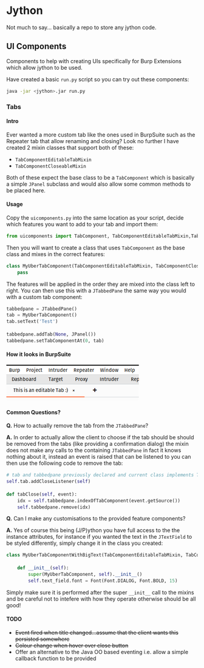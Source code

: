 # Jython

Not much to say... basically a repo to store any jython code.

## UI Components

Components to help with creating UIs specifically for Burp Extensions which allow jython to be used.

Have created a basic `run.py` script so you can try out these components:

~~~sh
java -jar <jython>.jar run.py
~~~

### Tabs

#### Intro

Ever wanted a more custom tab like the ones used in BurpSuite such as the Repeater tab that allow renaming and closing? Look no further I have created 2 mixin classes that support both of these:

* `TabComponentEditableTabMixin`
* `TabComponentCloseableMixin`

Both of these expect the base class to be a `TabComponent` which is basically a simple `JPanel` subclass and would also allow some common methods to be placed here.

#### Usage

Copy the `uicomponents.py` into the same location as your script, decide which features you want to add to your tab and import them:

~~~python
from uicomponents import TabComponent, TabComponentEditableTabMixin,TabComponentCloseableMixin 
~~~

Then you will want to create a class that uses `TabComponent` as the base class and mixes in the correct features:

~~~python
class MyUberTabComponent(TabComponentEditableTabMixin, TabComponentCloseableMixin, TabComponent):
    pass 
~~~

The features will be applied in the order they are mixed into the class left to right. You can then use this with a `JTabbedPane` the same way you would with a custom tab component:

~~~python
tabbedpane = JTabbedPane()
tab = MyUberTabComponent()
tab.setText('Test')
        
tabbedpane.addTab(None, JPanel())
tabbedpane.setTabComponentAt(0, tab)
~~~

#### How it looks in BurpSuite

![Screenshot from BurpSuite](images/tab_in_burp.png)

#### Common Questions?

**Q.** How to actually remove the tab from the `JTabbedPane`?

**A.** In order to actually allow the client to choose if the tab should be should be removed from the tabs (like providing a confirmation dialog) the mixin does not make any calls to the containing `JTabbedPane` in fact it knows nothing about it, instead an event is raised that can be listened to you can then use the following code to remove the tab:

~~~python
# tab and tabbedpane previously declared and current class implements TabComponentCloseListener
self.tab.addCloseListener(self)

def tabClose(self, event):
    idx = self.tabbedpane.indexOfTabComponent(event.getSource())
    self.tabbedpane.remove(idx)
~~~

**Q.** Can I make any customisations to the provided feature components?

**A.** Yes of course this being (J/P)ython you have full access to the the instance attributes, for instance if you wanted the text in the `JTextField` to be styled differently, simply change it in the class you created:

~~~python
class MyUberTabComponentWithBigText(TabComponentEditableTabMixin, TabComponentCloseableMixin, TabComponent):

    def __init__(self):
        super(MyUberTabComponent, self).__init__()   
        self.text_field.font = Font(Font.DIALOG, Font.BOLD, 15) 
~~~

Simply make sure it is performed after the super `__init__` call to the mixins and be careful not to intefere with how they operate otherwise should be all good!

#### TODO

* ~~Event fired when title changed...assume that the client wants this persisted somewhere~~
* ~~Colour change when hover over close button~~
* Offer an alternative to the Java OO based eventing i.e. allow a simple callback function to be provided